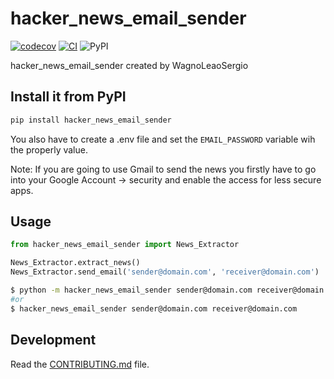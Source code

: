# hacker_news_email_sender

[![codecov](https://codecov.io/gh/WagnoLeaoSergio/hacker_news_email_sender/branch/main/graph/badge.svg?token=HK5gZzjWS9)](https://codecov.io/gh/WagnoLeaoSergio/hacker_news_email_sender)
[![CI](https://github.com/WagnoLeaoSergio/hacker_news_email_sender/actions/workflows/main.yml/badge.svg)](https://github.com/WagnoLeaoSergio/hacker_news_email_sender/actions/workflows/main.yml)
![PyPI](https://img.shields.io/pypi/v/hacker-news-email-sender)

hacker_news_email_sender created by WagnoLeaoSergio

## Install it from PyPI

```bash
pip install hacker_news_email_sender
```

You also have to create a .env file and set the `EMAIL_PASSWORD` variable wih the properly value.

Note: If you are going to use Gmail to send the news you firstly have to go into your Google Account -> security and
enable the access for less secure apps.

## Usage

```py
from hacker_news_email_sender import News_Extractor

News_Extractor.extract_news()
News_Extractor.send_email('sender@domain.com', 'receiver@domain.com')
```

```bash
$ python -m hacker_news_email_sender sender@domain.com receiver@domain.com
#or
$ hacker_news_email_sender sender@domain.com receiver@domain.com
```

## Development

Read the [CONTRIBUTING.md](CONTRIBUTING.md) file.
